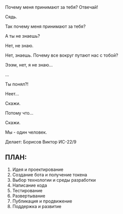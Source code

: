 Почему меня принимают за тебя? Отвечай!

Сядь.

Так почему меня принимают за тебя?

А ты не знаешь?

Нет, не знаю.

Нет, знаешь. Почему все вокруг путают нас с тобой?

Эээм, нет, я не знаю…

…

Ты понял?!

Неет…

Скажи.

Потому что…

Скажи.

Мы - один человек.

Делает: Борисов Виктор ИС-22/9
 
## ПЛАН:
1. Идея и проектирование
2. Создание бота и получение токена
3. Выбор технологии и среды разработки
4. Написание кода
5. Тестирование
6. Развертывание
7. Публикация и продвижение
8. Поддержка и развитие

